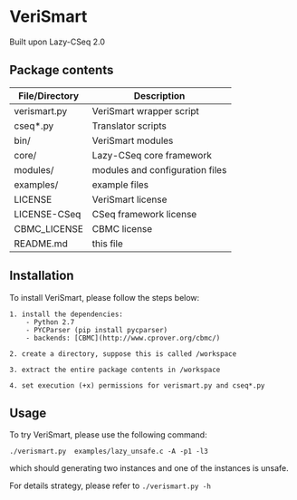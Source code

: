 # VeriSmart #
Built upon Lazy-CSeq 2.0

## Package contents ##

| File/Directory | Description                          |
| -------------- | ------------------------------------ |
| verismart.py   | VeriSmart wrapper script             |
| cseq*.py       | Translator scripts			        |
| bin/           | VeriSmart modules                    |
| core/          | Lazy-CSeq core framework             |
| modules/       | modules and configuration files      |
| examples/      | example files                        |
| LICENSE        | VeriSmart license                    |
| LICENSE-CSeq   | CSeq framework license               |
| CBMC_LICENSE   | CBMC license                         |
| README.md      | this file                            |


## Installation ##

To install VeriSmart, please follow the steps below:

    1. install the dependencies:
        - Python 2.7
        - PYCParser (pip install pycparser)
        - backends: [CBMC](http://www.cprover.org/cbmc/)

    2. create a directory, suppose this is called /workspace

    3. extract the entire package contents in /workspace

    4. set execution (+x) permissions for verismart.py and cseq*.py


## Usage ##

To try VeriSmart, please use the following command:

    ./verismart.py  examples/lazy_unsafe.c -A -p1 -l3

which should generating two instances and one of the instances is unsafe.

For details strategy, please refer to `./verismart.py -h`

